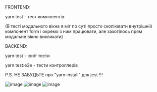 FRONTEND:

yarn test - тест компонентів

(В тесті модального вікна я міг по суті просто скопіювати внутрішній компонент form і окремо з ним працювати, але захотілось прям модальне вікно викликати)

BACKEND:

yarn test - юніт тести

yarn test:e2e - тести контроллерів

P.S. НЕ ЗАБУДЬТЕ про "yarn install" для jest !!!

![image](https://github.com/zalvladik/React-App-2/assets/117291886/6b550c56-cd05-42f7-b5a0-5c586e68dbc4)
![image](https://github.com/zalvladik/React-App-2/assets/117291886/788cc808-a036-4b2f-8115-833346c6962a)
![image](https://github.com/zalvladik/React-App-2/assets/117291886/de537a12-4b85-48f4-8cdb-975fad18d76a)
